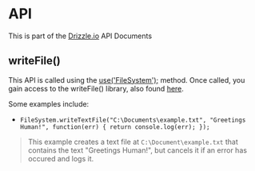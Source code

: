 # API
This is part of the [Drizzle.io](https://github.com/ZippyMagic/Drizzle.io/blob/master/docs/API/README.md) API Documents

## writeFile()
This API is called using the [use('FileSystem');](https://github.com/ZippyMagic/Drizzle.io/blob/master/docs/API/use().md) method. Once called, you gain access to the writeFile() library, also found [here](https://github.com/ZippyMagic/Drizzle.io/blob/master/src/api/use.js).

Some examples include:

* `FileSystem.writeTextFile("C:\Documents\example.txt", "Greetings Human!", function(err) { return console.log(err); });`
> This example creates a text file at `C:\Document\example.txt` that contains the text "Greetings Human!", but cancels it if an error has occured and logs it.
